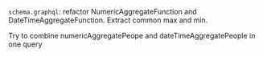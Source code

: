`schema.graphql`: refactor NumericAggregateFunction and DateTimeAggregateFunction. Extract common max and min.

Try to combine numericAggregatePeope and dateTimeAggregatePeople in one query
